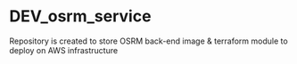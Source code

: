 # DEV_osrm_service
Repository is created to store OSRM back-end image &amp; terraform module to deploy on AWS infrastructure
